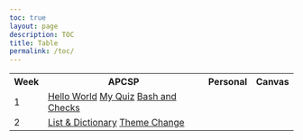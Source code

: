 ```yaml
---
toc: true
layout: page
description: TOC
title: Table
permalink: /toc/
---
```


<table>
    <tr>
     <th>Week</th>
     <th>APCSP</th>
     <th>Personal</th>
     <th>Canvas</th>
    </tr>

 <tr>
        <td>1</td>
        <td>
            <a href="{{site.baseurl}}/notebooks/hello_world">Hello World</a>
            <a href="{{site.baseurl}}/notebooks/my_quiz">My Quiz</a>
            <a href="{{site.baseurl}}/notebooks/bashandchecks">Bash and Checks</a>
        </td>
   
<tr>
        <td>2</td>
        <td>
            <a href="{{site.baseurl}}/notebooks/list_and_dictionary">List & Dictionary</a>
            <a href="{{site.baseurl}}/themechange/">Theme Change</a>
        </td>